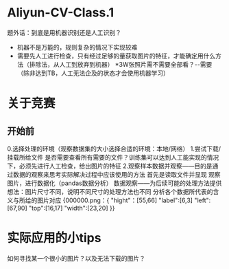 # Aliyun-CV-Class.1
题外话：到底是用机器识别还是人工识别？
* 机器不是万能的，规则复杂的情况下实现较难
* 需要先人工进行检查，只有经过足够的量获取图片的特征，才能确定用什么方法（排除法，从人工到放弃到机器）
*3W张照片需不需要全部看？--需要（除非达到TB，人工无法企及的状态才会使用机器学习）

# 关于竞赛
## 开始前
0.选择处理的环境（观察数据集的大小选择合适的环境：本地/网络）
1.尝试下载/挂载所给文件
是否需要查看所有需要的文件？训练集可以达到人工能实现的情况下，必须先进行人工检查，给出图片的特征
2.观察样本数据并观察——目的是通过数据的观察来思考实际解决过程中应该使用的方法
  首先是读取文件并显现
  观察图片，进行数据化（pandas数据分析）
  数据观察——为后续可能的处理方法提供想法：图片尺寸不同，说明不同尺寸的处理方法也不同
  分析各个数据所代表的含义与所给的图片对应
  {000000.png：{
  "hight"：[55,66] 
  "label":[6,3]
  "left":[67,90]
  "top":[16,17]
  "width":[23,20]
  }}
# 实际应用的小tips
  如何寻找某一个很小的图片？以及无法下载的图片？
